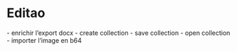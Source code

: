 Editao
======

\- enrichir l’export docx - create collection - save collection - open
collection - importer l’image en b64
